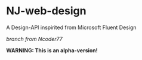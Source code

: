 # NJ-web-design
A Design-API inspirited from Microsoft Fluent Design

*branch from Ncoder77*  

**WARNING: This is an alpha-version!**